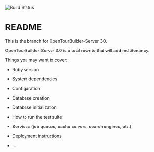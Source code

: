 ![Build Status](https://travis-ci.org/ecds/OpenTourBuilder-Server.svg?branch=develop)
# README

This is the branch for OpenTourBuilder-Server 3.0.

OpenTourBuilder-Server 3.0 is a total rewrite that will add multitenancy.

Things you may want to cover:

* Ruby version

* System dependencies

* Configuration

* Database creation

* Database initialization

* How to run the test suite

* Services (job queues, cache servers, search engines, etc.)

* Deployment instructions

* ...
